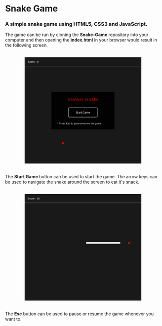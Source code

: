 # Snake Game

### A simple snake game using HTML5, CSS3 and JavaScript.

The game can be run by cloning the **Snake-Game** repository into your computer and then opening the **index.html** in your browser would result in the following screen.

<br>
<center>
<img src="images/snake_preview.png" alt="Snake Preview" width="75%" height="50%" >
</center>
<br>

The **Start Game** button can be used to start the game. The arrow keys can be used to navigate the snake around the screen to eat it's snack. 

<br>
<center>
<img src="images/snake_game.png" alt="Snake Game" width="75%" height="50%">
</center>
<br>

The **Esc** button can be used to pause or resume the game whenever you want to.